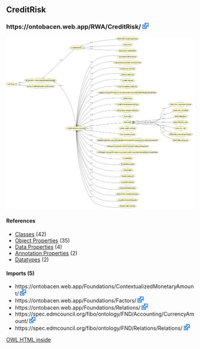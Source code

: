 <div class='summary'><h2>CreditRisk</h2>
<h3>https://ontobacen.web.app/RWA/CreditRisk/ 
<a href='https://ontobacen.web.app/RWA/CreditRisk/' class='urlOption' target='_blank' ><img src="./OWLDoc/images/external.png" title="Attempt to open link in another window" /></a></h3>

<img src="./OWLViz.png" />

<div id='CreditRisk'>
<h4>References</h4>
<div class='codebox'>
<ul>
<li>
<a href='https://htmlpreview.github.io/?https://github.com/filipepolizel/ontobacen/blob/master/public/RWA/CreditRisk/OWLDoc/classes/index-CreditRisk.html' >Classes</a> (42)
</li>
<li>
<a href='https://htmlpreview.github.io/?https://github.com/filipepolizel/ontobacen/blob/master/public/RWA/CreditRisk/OWLDoc/objectproperties/index-CreditRisk.html' >Object Properties</a> (35)
</li>
<li>
<a href='https://htmlpreview.github.io/?https://github.com/filipepolizel/ontobacen/blob/master/public/RWA/CreditRisk/OWLDoc/dataproperties/index-CreditRisk.html' >Data Properties</a> (4)
</li>
<li>
<a href='https://htmlpreview.github.io/?https://github.com/filipepolizel/ontobacen/blob/master/public/RWA/CreditRisk/OWLDoc/annotationproperties/index-CreditRisk.html' >Annotation Properties</a> (2)
</li>
<li>
<a href='https://htmlpreview.github.io/?https://github.com/filipepolizel/ontobacen/blob/master/public/RWA/CreditRisk/OWLDoc/datatypes/index-CreditRisk.html' >Datatypes</a> (2)
</li>
</ul>
</div>
</div><!-- creditrisk -->


<div id='imports_(5)'>
<h4>Imports (5)</h4>
<div class='codebox'>
<ul>
<li class="asserted">https://ontobacen.web.app/Foundations/ContextualizedMonetaryAmount/ 
<a href='https://ontobacen.web.app/Foundations/ContextualizedMonetaryAmount/' class='urlOption' target='_blank' ><img src="./OWLDoc/images/external.png" title="Attempt to open link in another window" /></a></li>
<li class="asserted">https://ontobacen.web.app/Foundations/Factors/ 
<a href='https://ontobacen.web.app/Foundations/Factors/' class='urlOption' target='_blank' ><img src="./OWLDoc/images/external.png" title="Attempt to open link in another window" /></a></li>
<li class="asserted">https://ontobacen.web.app/Foundations/Relations/ 
<a href='https://ontobacen.web.app/Foundations/Relations/' class='urlOption' target='_blank' ><img src="./OWLDoc/images/external.png" title="Attempt to open link in another window" /></a></li>
<li class="asserted">https://spec.edmcouncil.org/fibo/ontology/FND/Accounting/CurrencyAmount/ 
<a href='https://spec.edmcouncil.org/fibo/ontology/FND/Accounting/CurrencyAmount/' class='urlOption' target='_blank' ><img src="./OWLDoc/images/external.png" title="Attempt to open link in another window" /></a></li>
<li class="asserted">https://spec.edmcouncil.org/fibo/ontology/FND/Relations/Relations/ 
<a href='https://spec.edmcouncil.org/fibo/ontology/FND/Relations/Relations/' class='urlOption' target='_blank' ><img src="./OWLDoc/images/external.png" title="Attempt to open link in another window" /></a></li>
</ul>
</div>
</div><!-- imports (5) -->

</div> <!-- summary -->
<p class='footer'>
<a href='http://code.google.com/p/ontology-browser/' target='_blank'>OWL HTML inside</a>
</p>